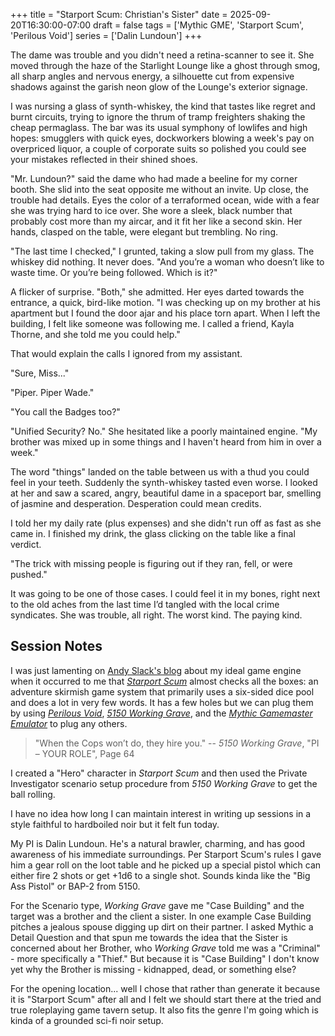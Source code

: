 +++
title = "Starport Scum: Christian's Sister"
date = 2025-09-20T16:30:00-07:00
draft = false
tags = ['Mythic GME', 'Starport Scum', 'Perilous Void']
series = ['Dalin Lundoun']
+++

The dame was trouble and you didn't need a retina-scanner to see it. She moved through the haze of the Starlight Lounge like a ghost through smog, all sharp angles and nervous energy, a silhouette cut from expensive shadows against the garish neon glow of the Lounge's exterior signage.

I was nursing a glass of synth-whiskey, the kind that tastes like regret and burnt circuits, trying to ignore the thrum of tramp freighters shaking the cheap permaglass. The bar was its usual symphony of lowlifes and high hopes: smugglers with quick eyes, dockworkers blowing a week's pay on overpriced liquor, a couple of corporate suits so polished you could see your mistakes reflected in their shined shoes.

"Mr. Lundoun?" said the dame who had made a beeline for my corner booth. She slid into the seat opposite me without an invite. Up close, the trouble had details. Eyes the color of a terraformed ocean, wide with a fear she was trying hard to ice over. She wore a sleek, black number that probably cost more than my aircar, and it fit her like a second skin. Her hands, clasped on the table, were elegant but trembling. No ring.

"The last time I checked," I grunted, taking a slow pull from my glass. The whiskey did nothing. It never does. "And you’re a woman who doesn’t like to waste time. Or you’re being followed. Which is it?"

A flicker of surprise. "Both," she admitted. Her eyes darted towards the entrance, a quick, bird-like motion. "I was checking up on my brother at his apartment but I found the door ajar and his place torn apart. When I left the building, I felt like someone was following me. I called a friend, Kayla Thorne, and she told me you could help."

That would explain the calls I ignored from my assistant.

"Sure, Miss..."

"Piper. Piper Wade."

"You call the Badges too?"

"Unified Security? No." She hesitated like a poorly maintained engine. "My brother was mixed up in some things and I haven't heard from him in over a week."

The word "things" landed on the table between us with a thud you could feel in your teeth. Suddenly the synth-whiskey tasted even worse. I looked at her and saw a scared, angry, beautiful dame in a spaceport bar, smelling of jasmine and desperation. Desperation could mean credits.

I told her my daily rate (plus expenses) and she didn't run off as fast as she came in. I finished my drink, the glass clicking on the table like a final verdict.

"The trick with missing people is figuring out if they ran, fell, or were pushed."

It was going to be one of those cases. I could feel it in my bones, right next to the old aches from the last time I’d tangled with the local crime syndicates. She was trouble, all right. The worst kind. The paying kind.

## Session Notes

I was just lamenting on [Andy Slack's blog](https://sablemage.blogspot.com) about my ideal game engine when it occurred to me that [_Starport Scum_](https://nordicweasel.posthaven.com) almost checks all the boxes: an adventure skirmish game system that primarily uses a six-sided dice pool and does a lot in very few words. It has a few holes but we can plug them by using [_Perilous Void_](https://lampblack-brimstone.itch.io/the-perilous-void), [_5150 Working Grave_](https://twohourwargames.com), and the [_Mythic Gamemaster Emulator_](https://www.wordmillgames.com) to plug any others.

> "When the Cops won’t do, they hire you." -- _5150 Working Grave_, "PI – YOUR ROLE", Page 64

I created a "Hero" character in _Starport Scum_ and then used the Private Investigator scenario setup procedure from _5150 Working Grave_ to get the ball rolling.

I have no idea how long I can maintain interest in writing up sessions in a style faithful to hardboiled noir but it felt fun today.

My PI is Dalin Lundoun. He's a natural brawler, charming, and has good awareness of his immediate surroundings. Per Starport Scum's rules I gave him a gear roll on the loot table and he picked up a special pistol which can either fire 2 shots or get +1d6 to a single shot. Sounds kinda like the "Big Ass Pistol" or BAP-2 from 5150.

For the Scenario type, _Working Grave_ gave me "Case Building" and the target was a brother and the client a sister. In one example Case Building pitches a jealous spouse digging up dirt on their partner. I asked Mythic a Detail Question and that spun me towards the idea that the Sister is concerned about her Brother, who _Working Grave_ told me was a "Criminal" - more specifically a "Thief." But because it is "Case Building" I don't know yet why the Brother is missing - kidnapped, dead, or something else?

For the opening location... well I chose that rather than generate it because it is "Starport Scum" after all and I felt we should start there at the tried and true roleplaying game tavern setup. It also fits the genre I'm going which is kinda of a grounded sci-fi noir setup.

